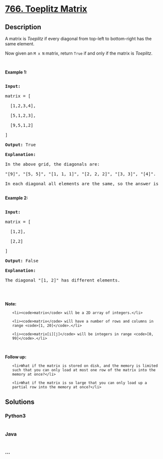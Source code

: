 # [766. Toeplitz Matrix](https://leetcode.com/problems/toeplitz-matrix)

## Description
<p>A matrix is <em>Toeplitz</em> if every diagonal from top-left to bottom-right has the same element.</p>



<p>Now given an <code>M x N</code> matrix, return&nbsp;<code>True</code>&nbsp;if and only if the matrix is <em>Toeplitz</em>.<br />

&nbsp;</p>



<p><strong>Example 1:</strong></p>



<pre>

<strong>Input:

</strong>matrix = [

&nbsp; [1,2,3,4],

&nbsp; [5,1,2,3],

&nbsp; [9,5,1,2]

]

<strong>Output:</strong> True

<strong>Explanation:</strong>

In the above grid, the&nbsp;diagonals are:

&quot;[9]&quot;, &quot;[5, 5]&quot;, &quot;[1, 1, 1]&quot;, &quot;[2, 2, 2]&quot;, &quot;[3, 3]&quot;, &quot;[4]&quot;.

In each diagonal all elements are the same, so the answer is True.

</pre>



<p><strong>Example 2:</strong></p>



<pre>

<strong>Input:

</strong>matrix = [

&nbsp; [1,2],

&nbsp; [2,2]

]

<strong>Output:</strong> False

<strong>Explanation:</strong>

The diagonal &quot;[1, 2]&quot; has different elements.

</pre>



<p><br />

<strong>Note:</strong></p>



<ol>

	<li><code>matrix</code> will be a 2D array of integers.</li>

	<li><code>matrix</code> will have a number of rows and columns in range <code>[1, 20]</code>.</li>

	<li><code>matrix[i][j]</code> will be integers in range <code>[0, 99]</code>.</li>

</ol>



<p><br />

<strong>Follow up:</strong></p>



<ol>

	<li>What if the matrix is stored on disk, and the memory is limited such that you can only load at most one row of the matrix into the memory at once?</li>

	<li>What if the matrix is so large that you can only load up a partial row into the memory at once?</li>

</ol>




## Solutions


<!-- tabs:start -->

### **Python3**

```python

```

### **Java**

```java

```

### **...**
```

```

<!-- tabs:end -->